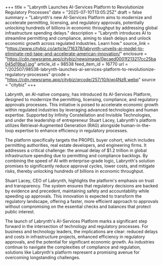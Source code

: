 +++
title = "Labrynth Launches AI-Services Platform to Revolutionize Regulatory Processes"
date = "2025-07-10T13:05:25Z"
draft = false
summary = "Labrynth's new AI-Services Platform aims to modernize and accelerate permitting, licensing, and regulatory approvals, potentially unlocking hundreds of billions in economic throughput by addressing global infrastructure spending delays."
description = "Labrynth introduces AI to streamline permitting and compliance, aiming to slash delays and unlock economic growth across regulated industries. Learn how."
source_link = "https://www.citybiz.co/article/716378/labrynth-unveils-ai-model-to-eliminate-red-tape-and-accelerate-american-innovation/"
enclosure = "https://cdn.newsramp.app/citybiz/newsimage/0ecaed0001f213217cc25ba045d19ba1.jpg"
article_id = 98538
feed_item_id = 16770
url = "/202507/98538-labrynth-launches-ai-services-platform-to-revolutionize-regulatory-processes"
qrcode = "https://cdn.newsramp.app/citybiz/qrcode/257/10/kiwi4NzR.webp"
source = "citybiz"
+++

<p>Labrynth, an AI-native company, has introduced its AI-Services Platform, designed to modernize the permitting, licensing, compliance, and regulatory approvals processes. This initiative is poised to accelerate economic growth within regulated industries by leveraging advanced technologies and human expertise. Supported by Infinity Constellation and Invisible Technologies, and under the leadership of entrepreneur Stuart Lacey, Labrynth's platform utilizes Retrieval-Augmented Generation (RAG) alongside human-in-the-loop expertise to enhance efficiency in regulatory processes.</p><p>The platform specifically targets the PROPEL buyer cohort, which includes permitting authorities, real estate developers, and engineering firms. It addresses a critical challenge: the annual delay of $1.2 trillion in global infrastructure spending due to permitting and compliance backlogs. By combining the speed of AI with enterprise-grade logic, Labrynth's solution promises to significantly reduce approval cycles, lower costs, and mitigate risks, thereby unlocking hundreds of billions in economic throughput.</p><p>Stuart Lacey, CEO of Labrynth, highlights the platform's emphasis on trust and transparency. The system ensures that regulatory decisions are backed by evidence and precedent, maintaining safety and accountability while speeding up approvals. This innovation is expected to transform the regulatory landscape, offering a faster, more efficient approach to approvals without compromising on the essential checks and balances that protect public interest.</p><p>The launch of Labrynth's AI-Services Platform marks a significant step forward in the intersection of technology and regulatory processes. For business and technology leaders, the implications are clear: reduced delays and costs in infrastructure projects, enhanced efficiency in regulatory approvals, and the potential for significant economic growth. As industries continue to navigate the complexities of compliance and regulation, solutions like Labrynth's platform represent a promising avenue for overcoming longstanding challenges.</p>
